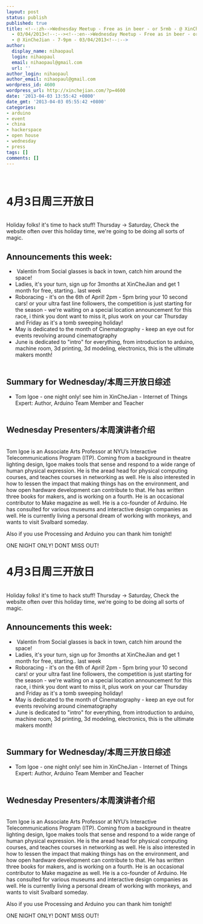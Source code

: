 ```yaml
---
layout: post
status: publish
published: true
title: <!--:zh-->Wednesday Meetup - Free as in beer - or 5rmb - @ XinCheJian - 7-9pm
  - 03/04/2013<!--:--><!--:en-->Wednesday Meetup - Free as in beer - or 5rmb
  - @ XinCheJian - 7-9pm - 03/04/2013<!--:-->
author:
  display_name: nihaopaul
  login: nihaopaul
  email: nihaopaul@gmail.com
  url: ''
author_login: nihaopaul
author_email: nihaopaul@gmail.com
wordpress_id: 4600
wordpress_url: http://xinchejian.com/?p=4600
date: '2013-04-03 13:55:42 +0800'
date_gmt: '2013-04-03 05:55:42 +0800'
categories:
- arduino
- event
- china
- hackerspace
- open house
- wednesday
- press
tags: []
comments: []
---
```

<p><!--:zh--><br />
<h1>4月3日周三开放日</h1><br />
Holiday folks! it's time to hack stuff! Thursday -> Saturday, Check the website often over this holiday time, we're going to be doing all sorts of magic.</p>
<h2>Announcements this week:</h2></p>
<ul>
<li>&nbsp;Valentin from Social glasses is back in town, catch him around the space!</li>
<li>Ladies, it's your turn, sign up for 3months at XinCheJian and get 1 month for free, starting.. last week</li>
<li>Roboracing - it's on the 6th of April! 2pm - 5pm bring your 10 second cars! or your ultra fast line followers, the competition is just starting for the season - we're waiting on a special location announcement for this race, i think you dont want to miss it, plus work on your car Thursday and Friday as it's a tomb sweeping holiday!</li>
<li>May is dedicated to the month of Cinematography - keep an eye out for events revolving around cinematography</li>
<li>June is dedicated to "intro" for everything, from introduction to arduino, machine room, 3d printing, 3d modeling, electronics, this is the ultimate makers month!</li><br />
</ul></p>
<h2>Summary for Wednesday/本周三开放日综述</h2></p>
<ul>
<li>Tom Igoe - one night only! see him in XinCheJian - Internet of Things Expert: Author, Arduino Team Member and Teacher</li><br />
</ul></p>
<h2>Wednesday Presenters/本周演讲者介绍</h2><br />
Tom Igoe is an Associate Arts Professor at NYU&rsquo;s Interactive Telecommunications Program (ITP). Coming from a background in theatre lighting design, Igoe makes tools that sense and respond to a wide range of human physical expression. He is the aread head for physical computing courses, and teaches courses in networking as well. He is also interested in how to lessen the impact that making things has on the environment, and how open hardware development can contribute to that. He has written three books for makers, and is working on a fourth. He is an occasional contributor to Make magazine as well. He is a co-founder of Arduino. He has consulted for various museums and interactive design companies as well. He is currently living a personal dream of working with monkeys, and wants to visit Svalbard someday.</p>
<p>Also if you use Processing and Arduino you can thank him tonight!</p>
<p>ONE NIGHT ONLY! DONT MISS OUT!<!--:--><!--:en--><br />
<h1>4月3日周三开放日</h1><br />
Holiday folks! it's time to hack stuff! Thursday -> Saturday, Check the website often over this holiday time, we're going to be doing all sorts of magic.</p>
<h2>Announcements this week:</h2></p>
<ul>
<li>&nbsp;Valentin from Social glasses is back in town, catch him around the space!</li>
<li>Ladies, it's your turn, sign up for 3months at XinCheJian and get 1 month for free, starting.. last week</li>
<li>Roboracing - it's on the 6th of April! 2pm - 5pm bring your 10 second cars! or your ultra fast line followers, the competition is just starting for the season - we're waiting on a special location announcement for this race, i think you dont want to miss it, plus work on your car Thursday and Friday as it's a tomb sweeping holiday!</li>
<li>May is dedicated to the month of Cinematography - keep an eye out for events revolving around cinematography</li>
<li>June is dedicated to "intro" for everything, from introduction to arduino, machine room, 3d printing, 3d modeling, electronics, this is the ultimate makers month!</li><br />
</ul></p>
<h2>Summary for Wednesday/本周三开放日综述</h2></p>
<ul>
<li>Tom Igoe - one night only! see him in XinCheJian - Internet of Things Expert: Author, Arduino Team Member and Teacher</li><br />
</ul></p>
<h2>Wednesday Presenters/本周演讲者介绍</h2><br />
Tom Igoe is an Associate Arts Professor at NYU&rsquo;s Interactive Telecommunications Program (ITP). Coming from a background in theatre lighting design, Igoe makes tools that sense and respond to a wide range of human physical expression. He is the aread head for physical computing courses, and teaches courses in networking as well. He is also interested in how to lessen the impact that making things has on the environment, and how open hardware development can contribute to that. He has written three books for makers, and is working on a fourth. He is an occasional contributor to Make magazine as well. He is a co-founder of Arduino. He has consulted for various museums and interactive design companies as well. He is currently living a personal dream of working with monkeys, and wants to visit Svalbard someday.</p>
<p>Also if you use Processing and Arduino you can thank him tonight!</p>
<p>ONE NIGHT ONLY! DONT MISS OUT!<!--:--></p>

